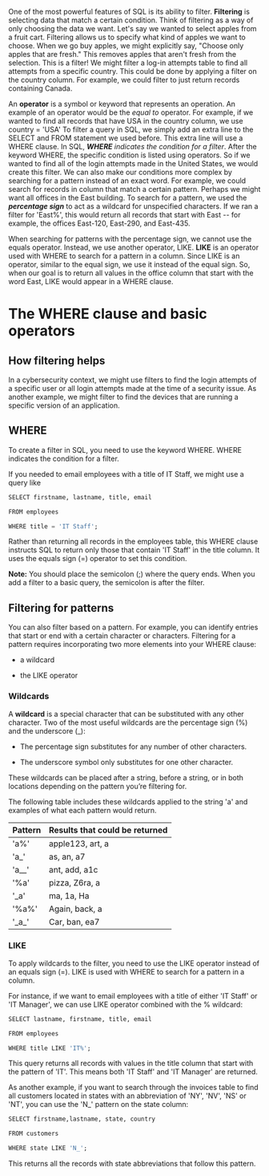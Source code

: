 One of the most powerful features of SQL is its ability to filter. **Filtering** is selecting data that match a certain condition. Think of filtering as a way of only choosing the data we want. Let's say we wanted to select apples from a fruit cart. Filtering allows us to specify what kind of apples we want to choose. When we go buy apples, we might explicitly say, "Choose only apples that are fresh." This removes apples that aren't fresh from the selection. This is a filter! We might filter a log-in attempts table to find all attempts from a specific country. This could be done by applying a filter on the country column. For example, we could filter to just return records containing Canada.

An **operator** is a symbol or keyword that represents an operation. An example of an operator would be the *equal to* operator. 
For example, if we wanted to find all records that have USA in the country column, we use country = 'USA' To filter a query in SQL, we simply add an extra line to the SELECT and FROM statement we used before. This extra line will use a WHERE clause. In SQL, ***WHERE** indicates the condition for a filter*. After the keyword WHERE, the specific condition is listed using operators. So if we wanted to find all of the login attempts made in the United States, we would create this filter. 
We can also make our conditions more complex by searching for a pattern instead of an exact word. For example, we could search for records in column that match a certain pattern. Perhaps we might want all offices in the East building. To search for a pattern, we used the ***percentage sign*** to act as a wildcard for unspecified characters. If we ran a filter for 'East%', this would return all records that start with East -- for example, the offices East-120, East-290, and East-435.

When searching for patterns with the percentage sign, we cannot use the equals operator. Instead, we use another operator, LIKE. **LIKE** is an operator used with WHERE to search for a pattern in a column.
Since LIKE is an operator, similar to the equal sign, we use it instead of the equal sign. So, when our goal is to return all values in the office column that start with the word East, LIKE would appear in a WHERE clause.

# The WHERE clause and basic operators

## How filtering helps

In a cybersecurity context, we might use filters to find the login attempts of a specific user or all login attempts made at the time of a security issue. As another example, we might filter to find the devices that are running a specific version of an application.

## WHERE 

To create a filter in SQL, you need to use the keyword WHERE. WHERE indicates the condition for a filter.

If you needed to email employees with a title of IT Staff, we might use a query like 

```SQL
SELECT firstname, lastname, title, email

FROM employees

WHERE title = 'IT Staff';
```


Rather than returning all records in the employees table, this WHERE clause instructs SQL to return only those that contain 'IT Staff' in the title column. It uses the equals sign (=) operator to set this condition.

**Note:** You should place the semicolon (;) where the query ends. When you add a filter to a basic query, the semicolon is after the filter. 

## Filtering for patterns

You can also filter based on a pattern. For example, you can identify entries that start or end with a certain character or characters. Filtering for a pattern requires incorporating two more elements into your WHERE clause:

- a wildcard 
    
- the LIKE operator
    

### **Wildcards**

A **wildcard** is a special character that can be substituted with any other character. Two of the most useful wildcards are the percentage sign (%) and the underscore (\_):

- The percentage sign substitutes for any number of other characters. 
    
- The underscore symbol only substitutes for one other character.
    

These wildcards can be placed after a string, before a string, or in both locations depending on the pattern you’re filtering for.

The following table includes these wildcards applied to the string 'a' and examples of what each pattern would return.

|**Pattern**|**Results that could be returned**|
|---|---|
|'a%'|apple123, art, a|
|'a_'|as, an, a7|
|'a__'|ant, add, a1c|
|'%a'|pizza, Z6ra, a|
|'\_a'|ma, 1a, Ha|
|'%a%'|Again, back, a|
|'\_a_'|Car, ban, ea7|

### **LIKE**

To apply wildcards to the filter, you need to use the LIKE operator instead of an equals sign (=). LIKE is used with WHERE to search for a pattern in a column. 

For instance, if we want to email employees with a title of either 'IT Staff' or 'IT Manager', we can use LIKE operator combined with the % wildcard:  

```SQL
SELECT lastname, firstname, title, email

FROM employees

WHERE title LIKE 'IT%';

```
This query returns all records with values in the title column that start with the pattern of 'IT'. This means both 'IT Staff' and 'IT Manager' are returned.

As another example, if you want to search through the invoices table to find all customers located in states with an abbreviation of 'NY', 'NV', 'NS' or 'NT', you can use the 'N_' pattern on the state column:

```SQL
SELECT firstname,lastname, state, country

FROM customers

WHERE state LIKE 'N_';
```
This returns all the records with state abbreviations that follow this pattern.